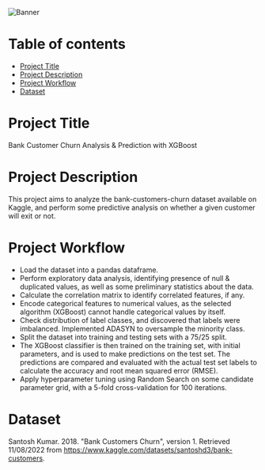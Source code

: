 ![Banner](https://miro.medium.com/max/640/1*RAeucVCKyFGXArObBsYnrw.png)

# Table of contents

- [Project Title](#project-title)
- [Project Description](#project-description)
- [Project Workflow](#project-workflow)
- [Dataset](#dataset)

# Project Title
Bank Customer Churn Analysis & Prediction with XGBoost

# Project Description
This project aims to analyze the bank-customers-churn dataset available on Kaggle, and perform some predictive analysis on whether a given customer will exit or not.

# Project Workflow
- Load the dataset into a pandas dataframe.
- Perform exploratory data analysis, identifying presence of null & duplicated values, as well as some preliminary statistics about the data.
- Calculate the correlation matrix to identify correlated features, if any.
- Encode categorical features to numerical values, as the selected algorithm (XGBoost) cannot handle categorical values by itself.
- Check distribution of label classes, and discovered that labels were imbalanced. Implemented ADASYN to oversample the minority class.
- Split the dataset into training and testing sets with a 75/25 split.
- The XGBoost classifier is then trained on the training set, with initial parameters, and is used to make predictions on the test set. The predictions are compared and evaluated with the actual test set labels to calculate the accuracy and root mean squared error (RMSE).
- Apply hyperparameter tuning using Random Search on some candidate parameter grid, with a 5-fold cross-validation for 100 iterations.

# Dataset 
Santosh Kumar. 2018. "Bank Customers Churn", version 1. Retrieved 11/08/2022 from https://www.kaggle.com/datasets/santoshd3/bank-customers.
